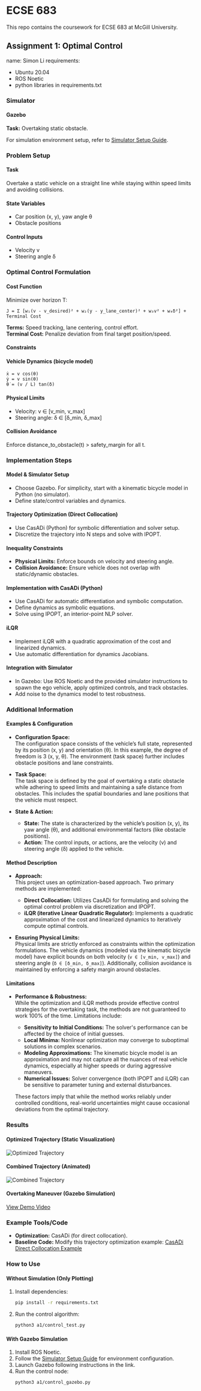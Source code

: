 # ECSE 683

This repo contains the coursework for ECSE 683 at McGill University.

## Assignment 1: Optimal Control

name: Simon Li
requirements:
- Ubuntu 20.04
- ROS Noetic
- python libraries in requirements.txt

### Simulator

#### Gazebo
**Task:** Overtaking static obstacle.

For simulation environment setup, refer to [Simulator Setup Guide](https://github.com/simonli357/Simulator).

### Problem Setup

#### Task
Overtake a static vehicle on a straight line while staying within speed limits and avoiding collisions.

#### State Variables
- Car position (x, y), yaw angle θ
- Obstacle positions

#### Control Inputs
- Velocity v
- Steering angle δ

### Optimal Control Formulation

#### Cost Function
Minimize over horizon T:
```
J = Σ [w₁(v - v_desired)² + w₂(y - y_lane_center)² + w₃v² + w₄δ²] + Terminal Cost
```
**Terms:** Speed tracking, lane centering, control effort.  
**Terminal Cost:** Penalize deviation from final target position/speed.

#### Constraints

#### Vehicle Dynamics (bicycle model)
```
ẋ = v cos(θ)  
ẏ = v sin(θ)  
θ̇ = (v / L) tan(δ)  
```

#### Physical Limits
- Velocity: v ∈ [v_min, v_max]
- Steering angle: δ ∈ [δ_min, δ_max]

#### Collision Avoidance
Enforce distance_to_obstacle(t) > safety_margin for all t.

### Implementation Steps

#### Model & Simulator Setup
- Choose Gazebo. For simplicity, start with a kinematic bicycle model in Python (no simulator).
- Define state/control variables and dynamics.

#### Trajectory Optimization (Direct Collocation)
- Use CasADi (Python) for symbolic differentiation and solver setup.
- Discretize the trajectory into N steps and solve with IPOPT.

#### Inequality Constraints
- **Physical Limits:** Enforce bounds on velocity and steering angle.
- **Collision Avoidance:** Ensure vehicle does not overlap with static/dynamic obstacles.

#### Implementation with CasADi (Python)
- Use CasADi for automatic differentiation and symbolic computation.
- Define dynamics as symbolic equations.
- Solve using IPOPT, an interior-point NLP solver.

#### iLQR
- Implement iLQR with a quadratic approximation of the cost and linearized dynamics.
- Use automatic differentiation for dynamics Jacobians.

#### Integration with Simulator
- In Gazebo: Use ROS Noetic and the provided simulator instructions to spawn the ego vehicle, apply optimized controls, and track obstacles.
- Add noise to the dynamics model to test robustness.

### Additional Information

#### Examples & Configuration

- **Configuration Space:**  
  The configuration space consists of the vehicle’s full state, represented by its position (x, y) and orientation (θ). In this example, the degree of freedom is 3 (x, y, θ). The environment (task space) further includes obstacle positions and lane constraints.

- **Task Space:**  
  The task space is defined by the goal of overtaking a static obstacle while adhering to speed limits and maintaining a safe distance from obstacles. This includes the spatial boundaries and lane positions that the vehicle must respect.

- **State & Action:**  
  - **State:** The state is characterized by the vehicle’s position (x, y), its yaw angle (θ), and additional environmental factors (like obstacle positions).  
  - **Action:** The control inputs, or actions, are the velocity (v) and steering angle (δ) applied to the vehicle.

#### Method Description

- **Approach:**  
  This project uses an optimization-based approach. Two primary methods are implemented:
  - **Direct Collocation:** Utilizes CasADi for formulating and solving the optimal control problem via discretization and IPOPT.
  - **iLQR (iterative Linear Quadratic Regulator):** Implements a quadratic approximation of the cost and linearized dynamics to iteratively compute optimal controls.
  
- **Ensuring Physical Limits:**  
  Physical limits are strictly enforced as constraints within the optimization formulations. The vehicle dynamics (modeled via the kinematic bicycle model) have explicit bounds on both velocity (`v ∈ [v_min, v_max]`) and steering angle (`δ ∈ [δ_min, δ_max]`). Additionally, collision avoidance is maintained by enforcing a safety margin around obstacles.

#### Limitations

- **Performance & Robustness:**  
  While the optimization and iLQR methods provide effective control strategies for the overtaking task, the methods are not guaranteed to work 100% of the time. Limitations include:
  - **Sensitivity to Initial Conditions:** The solver's performance can be affected by the choice of initial guesses.
  - **Local Minima:** Nonlinear optimization may converge to suboptimal solutions in complex scenarios.
  - **Modeling Approximations:** The kinematic bicycle model is an approximation and may not capture all the nuances of real vehicle dynamics, especially at higher speeds or during aggressive maneuvers.
  - **Numerical Issues:** Solver convergence (both IPOPT and iLQR) can be sensitive to parameter tuning and external disturbances.
  
  These factors imply that while the method works reliably under controlled conditions, real-world uncertainties might cause occasional deviations from the optimal trajectory.

### Results

#### Optimized Trajectory (Static Visualization)
![Optimized Trajectory](a1/assets/optimized_trajectory.png)

#### Combined Trajectory (Animated)
![Combined Trajectory](a1/assets/combined_trajectory.gif)

#### Overtaking Maneuver (Gazebo Simulation)
[View Demo Video](a1/assets/a1demo.mp4)

### Example Tools/Code
- **Optimization:** CasADi (for direct collocation).
- **Baseline Code:** Modify this trajectory optimization example: [CasADi Direct Collocation Example](https://github.com/casadi/casadi/blob/main/docs/examples/python/direct_collocation.py)

### How to Use

#### Without Simulation (Only Plotting)
1. Install dependencies:
   ```bash
   pip install -r requirements.txt
   ```
2. Run the control algorithm:
   ```bash
   python3 a1/control_test.py
   ```

#### With Gazebo Simulation
1. Install ROS Noetic.
2. Follow the [Simulator Setup Guide](https://github.com/simonli357/Simulator) for environment configuration.
3. Launch Gazebo following instructions in the link.
4. Run the control node:
   ```bash
   python3 a1/control_gazebo.py
   ```

